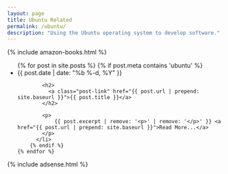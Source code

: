 ```yaml
---
layout: page
title: Ubuntu Related
permalink: /ubuntu/
description: "Using the Ubuntu operating system to develop software."
---
```

{% include amazon-books.html %}

<div class="home">



  <ul class="post-list">
    {% for post in site.posts %}
		{% if post.meta contains 'ubuntu' %}
		  <li>
			<span class="post-meta">{{ post.date | date: "%b %-d, %Y" }}</span>

			<h2>
			  <a class="post-link" href="{{ post.url | prepend: site.baseurl }}">{{ post.title }}</a>
			</h2>

			<p>
				{{ post.excerpt | remove: '<p>' | remove: '</p>' }} <a href="{{ post.url | prepend: site.baseurl }}">Read More...</a>
			</p>
		  </li>
		{% endif %}
    {% endfor %}
  </ul>
  
  
</div>

{% include adsense.html %}